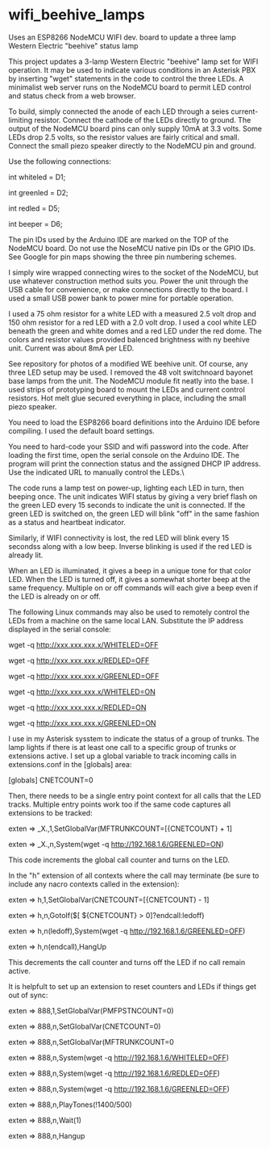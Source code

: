 # wifi_beehive_lamps
Uses an ESP8266 NodeMCU WIFI dev. board to update a three lamp Western Electric "beehive" status lamp

This project updates a 3-lamp Western Electric "beehive" lamp set for WIFI operation. It may be used to indicate various conditions in an Asterisk PBX by inserting "wget" statements in the code to control the three LEDs. A minimalist web server runs on the NodeMCU board to permit LED control and status check from a web browser.

To build, simply connected the anode of each LED through a seies current-limiting resistor. Connect the cathode of the LEDs directly to ground. The output of the NodeMCU board pins can only supply 10mA at 3.3 volts. Some LEDs drop 2.5 volts, so the resistor values are fairly critical and small. Connect the small piezo speaker directly to the NodeMCU pin and ground.

Use the following connections:

int whiteled = D1; 

int greenled = D2; 

int redled = D5; 

int beeper = D6; 


The pin IDs used by the Arduino IDE are marked on the TOP of the NodeMCU board. Do not use the NoseMCU native pin IDs or the GPIO IDs. See Google for pin maps showing the three pin numbering schemes.

I simply wire wrapped connecting wires to the socket of the NodeMCU, but use whatever construction method suits you. Power the unit through the USB cable for convenience, or make connections directly to the board. I used a small USB power bank to power mine for portable operation.

I used a 75 ohm resistor for a white LED with a measured 2.5 volt drop and 150 ohm resistor for a red LED with a 2.0 volt drop. I used a cool white LED beneath the green and white domes and a red LED under the red dome. The colors and resistor values provided balenced brightness with ny beehive unit. Current was about 8mA per LED.

See repository for photos of a modified WE beehive unit. Of course, any three LED setup may be used. I removed the 48 volt switchnoard bayonet base lamps from the unit. The NodeMCU module fit neatly into the base. I used strips of prototyping board to mount the LEDs and current control resistors. Hot melt glue secured everything in place, including the small piezo speaker.

You need to load the ESP8266 board definitions into the Arduino IDE before compiling. I used the default board settings.

You need to hard-code your SSID and wifi password into the code. After loading the first time, open the serial console on the Arduino IDE. The program will print the connection status and the assigned DHCP IP address. Use the indicated URL to manually control the LEDs.\

The code runs a lamp test on power-up, lighting each LED in turn, then beeping once. The unit indicates WIFI status by giving a very brief flash on the green LED every 15 seconds to indicate the unit is connected. If the green LED is switched on, the green LED will blink "off" in the same fashion as a status and heartbeat indicator.

Similarly, if WIFI connectivity is lost, the red LED will blink every 15 secondss along with a low beep. Inverse blinking is used if the red LED is already lit.

When an LED is illuminated, it gives a beep in a unique tone for that color LED. When the LED is turned off, it gives a somewhat shorter beep at the same frequency. Multiple on or off commands will each give a beep even if the LED is already on or off.

The following Linux commands may also be used to remotely control the LEDs from a machine on the same local LAN. Substitute the IP address displayed in the serial console:


wget -q http://xxx.xxx.xxx.x/WHITELED=OFF

wget -q http://xxx.xxx.xxx.x/REDLED=OFF

wget -q http://xxx.xxx.xxx.x/GREENLED=OFF

wget -q http://xxx.xxx.xxx.x/WHITELED=ON

wget -q http://xxx.xxx.xxx.x/REDLED=ON

wget -q http://xxx.xxx.xxx.x/GREENLED=ON


I use in my  Asterisk sysstem to indicate the status of a group of trunks. The lamp lights if there is at least one call to a specific group of trunks or extensions active. I set up a global variable to track incoming calls in extensions.conf in the [globals] area:

[globals]
CNETCOUNT=0

Then, there needs to be a single entry point context for all calls that the LED tracks. Multiple entry points work too if the same code captures all extensions to be tracked:

exten => _X.,1,SetGlobalVar(MFTRUNKCOUNT=$[${CNETCOUNT} + 1]

exten => _X.,n,System(wget -q http://192.168.1.6/GREENLED=ON)


This code increments the global call counter and turns on the LED.

In the "h" extension of all contexts where the call may terminate (be sure to include any nacro contexts called in the extension):

exten => h,1,SetGlobalVar(CNETCOUNT=$[${CNETCOUNT} - 1]

exten => h,n,GotoIf($[ ${CNETCOUNT} > 0]?endcall:ledoff)

exten => h,n(ledoff),System(wget -q http://192.168.1.6/GREENLED=OFF)

exten => h,n(endcall),HangUp


This decrements the call counter and turns off the LED if no call remain active.

It is helpfult to set up an extension to reset counters and LEDs if things get out of sync:

exten => 888,1,SetGlobalVar(PMFPSTNCOUNT=0)

exten => 888,n,SetGlobalVar(CNETCOUNT=0)

exten => 888,n,SetGlobalVar(MFTRUNKCOUNT=0

exten => 888,n,System(wget -q http://192.168.1.6/WHITELED=OFF)

exten => 888,n,System(wget -q http://192.168.1.6/REDLED=OFF)

exten => 888,n,System(wget -q http://192.168.1.6/GREENLED=OFF)

exten => 888,n,PlayTones(!1400/500)

exten => 888,n,Wait(1)

exten => 888,n,Hangup



